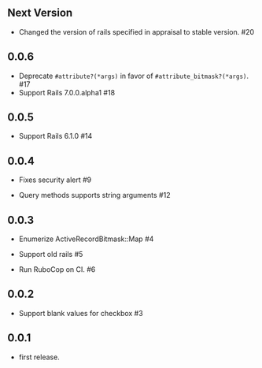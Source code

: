 ## Next Version

* Changed the version of rails specified in appraisal to stable version. #20

## 0.0.6

* Deprecate `#attribute?(*args)` in favor of `#attribute_bitmask?(*args)`. #17
* Support Rails 7.0.0.alpha1 #18

## 0.0.5

* Support Rails 6.1.0 #14

## 0.0.4

* Fixes security alert #9

* Query methods supports string arguments #12

## 0.0.3

* Enumerize ActiveRecordBitmask::Map #4

* Support old rails #5

* Run RuboCop on CI. #6

## 0.0.2

* Support blank values for checkbox #3

## 0.0.1

* first release.
